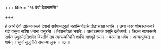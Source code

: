 +++
title = "१३ देवो देवानामसि"

+++

हे अग्ने देवो द्योतमानस्त्वं देवानां सर्वेषामद्भुतो महान्मित्रोऽसि प्रौढः सखा भवसि । तथा चारुः शोभस्त्वमध्वरे यज्ञे वसूनां सर्वैेषां धनानां वसुरसि । निवासयिता भवसि । अतोऽस्माकं वसूनि देहीत्यर्थः । किञ्च सप्रथस्तमे सर्वतः पृथुतमेऽतिशयेन विस्तीर्णे तव त्वत्सम्बन्धिनि शर्मणि यज्ञगृहे स्याम । वर्तमाना भवेम । अन्यत्पूर्ववत् ॥ शर्मन् । सुपां सुलुगिति सप्तम्या लुक् ॥ १३ ॥